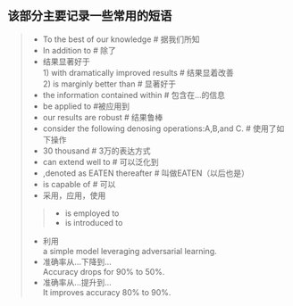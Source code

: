 ## 该部分主要记录一些常用的短语

>*  To the best of our knowledge   # 据我们所知  
>*  In addition to  # 除了  
>*  结果显著好于  
    1) with dramatically improved results # 结果显着改善  
    2)  is marginly better than # 显著好于  
>*  the information contained within  # 包含在...的信息  
>*  be applied to  #被应用到  
>*  our results are robust # 结果鲁棒  
>*  consider the following denosing operations:A,B,and C. # 使用了如下操作  
>*  30 thousand # 3万的表达方式  
>*  can extend well to # 可以泛化到  
>*  ,denoted as EATEN thereafter # 叫做EATEN（以后也是）  
>*  is capable of # 可以   
>* 采用，应用，使用   
   >>* is employed to   
   >>* is introduced to   
>*  利用   
    a simple model leveraging adversarial learning.   
>*  准确率从...下降到...   
    Accuracy drops for 90% to 50%.   
>*  准确率从...提升到...   
    It improves accuracy 80% to 90%.   

